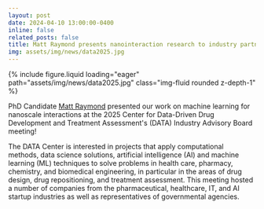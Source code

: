 ```yaml
---
layout: post
date: 2024-04-10 13:00:00-0400
inline: false
related_posts: false
title: Matt Raymond presents nanointeraction research to industry partners
img: assets/img/news/data2025.jpg
---
```


<div class="row mt-4 justify-content-center">
    <div class="col-sm-12 col-md-6">
        {% include figure.liquid loading="eager" path="assets/img/news/data2025.jpg" class="img-fluid rounded z-depth-1" %}
    </div>
</div>

PhD Candidate [Matt Raymond](/people/mattrmd) presented our work on machine learning for nanoscale interactions at the 2025 Center for Data-Driven Drug Development and Treatment Assessment's (DATA) Industry Advisory Board meeting!

The DATA Center is interested in projects that apply computational methods, data science solutions, artificial intelligence (AI) and machine learning (ML) techniques to solve problems in health care, pharmacy, chemistry, and biomedical engineering, in particular in the areas of drug design, drug repositioning, and treatment assessment.
This meeting hosted a number of companies from the pharmaceutical, healthcare, IT, and AI startup industries as well as representatives of governmental agencies.
